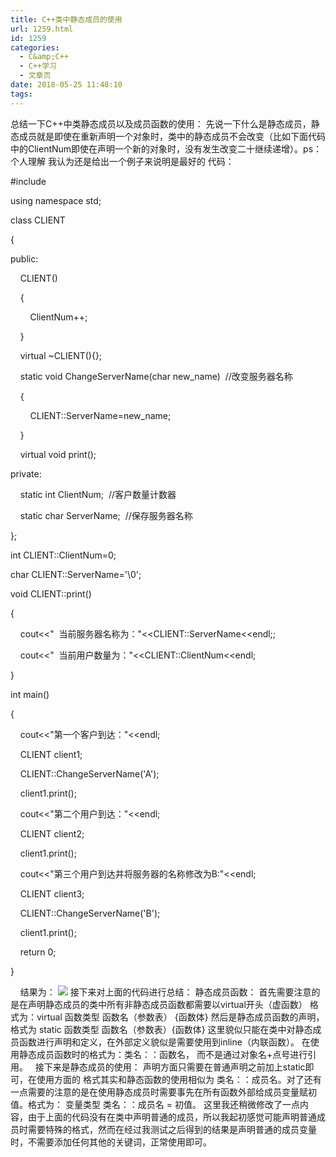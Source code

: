 ```yaml
---
title: C++类中静态成员的使用
url: 1259.html
id: 1259
categories:
  - C&amp;C++
  - C++学习
  - 文章页
date: 2018-05-25 11:48:10
tags:
---
```


总结一下C++中类静态成员以及成员函数的使用： 先说一下什么是静态成员，静态成员就是即使在重新声明一个对象时，类中的静态成员不会改变（比如下面代码中的ClientNum即使在声明一个新的对象时，没有发生改变二十继续递增）。ps：个人理解 我认为还是给出一个例子来说明是最好的 代码：

#include<iostream>



using namespace std;



class CLIENT

{

public:

    CLIENT()

    {

        ClientNum++;

    }

    virtual ~CLIENT(){};

    static void ChangeServerName(char new_name)  //改变服务器名称

    {

        CLIENT::ServerName=new_name;

    }

    virtual void print();

private:

    static int ClientNum;  //客户数量计数器

    static char ServerName;  //保存服务器名称



};



int CLIENT::ClientNum=0;

char CLIENT::ServerName='\\0';



void CLIENT::print()

{

    cout<<"  当前服务器名称为："<<CLIENT::ServerName<<endl;;

    cout<<"  当前用户数量为："<<CLIENT::ClientNum<<endl;

}

int main()

{

    cout<<"第一个客户到达："<<endl;

    CLIENT client1;

    CLIENT::ChangeServerName('A');

    client1.print();

    cout<<"第二个用户到达："<<endl;

    CLIENT client2;

    client1.print();

    cout<<"第三个用户到达并将服务器的名称修改为B:"<<endl;

    CLIENT client3;

    CLIENT::ChangeServerName('B');

    client1.print();

    return 0;

}

    结果为： ![](http://47.100.4.8/wp-content/uploads/2018/05/QQ图片20180525114719.png) 接下来对上面的代码进行总结： 静态成员函数： 首先需要注意的是在声明静态成员的类中所有非静态成员函数都需要以virtual开头（虚函数） 格式为：virtual 函数类型 函数名（参数表） {函数体} 然后是静态成员函数的声明，格式为 static 函数类型 函数名（参数表）{函数体} 这里貌似只能在类中对静态成员函数进行声明和定义，在外部定义貌似是需要使用到inline（内联函数）。 在使用静态成员函数时的格式为：类名：：函数名， 而不是通过对象名+点号进行引用。   接下来是静态成员的使用： 声明方面只需要在普通声明之前加上static即可，在使用方面的 格式其实和静态函数的使用相似为 类名：：成员名。对了还有一点需要的注意的是在使用静态成员时需要事先在所有函数外部给成员变量赋初值。格式为： 变量类型 类名：：成员名 = 初值。 这里我还稍微修改了一点内容，由于上面的代码没有在类中声明普通的成员，所以我起初感觉可能声明普通成员时需要特殊的格式，然而在经过我测试之后得到的结果是声明普通的成员变量时，不需要添加任何其他的关键词，正常使用即可。